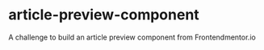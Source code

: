 # article-preview-component
A challenge to build an article preview component from Frontendmentor.io
